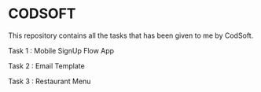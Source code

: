 # CODSOFT
This repository contains all the tasks that has been given to me by CodSoft. 

Task 1 : Mobile SignUp Flow App

Task 2 : Email Template

Task 3 : Restaurant Menu 
